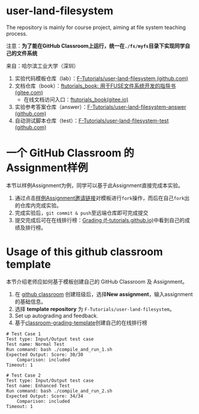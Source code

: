 # user-land-filesystem
The repository is mainly for course project, aiming at file system teaching process.

注意：**为了能在GitHub Classroom上运行，统一在`./fs/myfs`目录下实现同学自己的文件系统**

来自：哈尔滨工业大学（深圳）

1. 实验代码模板仓库（lab）：[F-Tutorials/user-land-filesystem (github.com)](https://github.com/F-Tutorials/user-land-filesystem)
2. 文档仓库（book）：[ftutorials_book: 用于FUSE文件系统开发的指导书 (gitee.com)](https://gitee.com/ftutorials/ftutorials_book)
   - 在线文档访问入口：[ftutorials_book(gitee.io)](http://ftutorials.gitee.io/ftutorials_book/)
3. 实验参考答案仓库（answer）：[F-Tutorials/user-land-filesystem-answer (github.com)](https://github.com/F-Tutorials/user-land-filesystem-answer)
4. 自动测试脚本仓库（test）：[F-Tutorials/user-land-filesystem-test (github.com)](https://github.com/F-Tutorials/user-land-filesystem-test)

# 一个 GitHub Classroom 的Assignment样例

本节以样例Assignment为例，同学可以基于此Assignment直接完成本实验。

1. 通过点击[样例Assignment邀请链接](https://classroom.github.com/a/2boEflco)对模板进行`fork`操作，而后在自己`fork`出的仓库内完成实验。
2. 完成实验后，`git commit & push`至远端仓库即可完成提交
3. 提交完成后可在在线排行榜：[Grading (f-tutorials.github.io)](https://f-tutorials.github.io/classroom-grading/)中看到自己的成绩及排行榜。

# Usage of this github classroom template

本节介绍老师应如何基于模板创建自己的 GitHub Classroom 及 Assignment。

1. 在 [github classroom](https://classroom.github.com/classrooms) 创建班级后，选择**New assignment**，输入assignment的基础信息。
2. 选择 **template repository** 为 `F-Tutorials/user-land-filesystem`。
3.  Set up autograding and feedback.
4. 基于[classroom-grading-template](https://github.com/os2edu/classroom-grading-template)创建自己的在线排行榜

```
# Test Case 1
Test type: Input/Output test case
Test name: Normal Test
Run command: bash ./compile_and_run_1.sh
Expected Output: Score: 30/30
	Comparison: included
Timeout: 1
```

```
# Test Case 2
Test type: Input/Output test case
Test name: Enhanced Test
Run command: bash ./compile_and_run_2.sh
Expected Output: Score: 34/34
	Comparison: included
Timeout: 1
```

